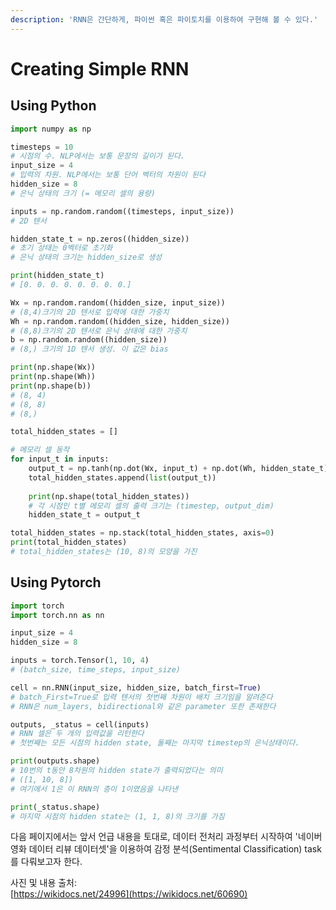 ```yaml
---
description: 'RNN은 간단하게, 파이썬 혹은 파이토치를 이용하여 구현해 볼 수 있다.'
---
```


# Creating Simple RNN

## Using Python

```python
import numpy as np

timesteps = 10
# 시점의 수. NLP에서는 보통 문장의 길이가 된다.
input_size = 4
# 입력의 차원. NLP에서는 보통 단어 벡터의 차원이 된다
hidden_size = 8
# 은닉 상태의 크기 (= 메모리 셀의 용량)

inputs = np.random.random((timesteps, input_size))
# 2D 텐서

hidden_state_t = np.zeros((hidden_size))
# 초기 상태는 0벡터로 초기화
# 은닉 상태의 크기는 hidden_size로 생성
```

```python
print(hidden_state_t)
# [0. 0. 0. 0. 0. 0. 0. 0.]
```

```python
Wx = np.random.random((hidden_size, input_size))
# (8,4)크기의 2D 텐서로 입력에 대한 가중치
Wh = np.random.random((hidden_size, hidden_size))
# (8,8)크기의 2D 텐서로 은닉 상태에 대한 가중치
b = np.random.random((hidden_size)) 
# (8,) 크기의 1D 텐서 생성. 이 값은 bias

print(np.shape(Wx))
print(np.shape(Wh))
print(np.shape(b))
# (8, 4)
# (8, 8)
# (8,)
```

```python
total_hidden_states = []

# 메모리 셀 동작
for input_t in inputs:
    output_t = np.tanh(np.dot(Wx, input_t) + np.dot(Wh, hidden_state_t) + b)
    total_hidden_states.append(list(output_t))
    
    print(np.shape(total_hidden_states))
    # 각 시점인 t별 메모리 셀의 출력 크기는 (timestep, output_dim)
    hidden_state_t = output_t

total_hidden_states = np.stack(total_hidden_states, axis=0)
print(total_hidden_states)
# total_hidden_states는 (10, 8)의 모양을 가진
```

## Using Pytorch

```python
import torch
import torch.nn as nn
```

```python
input_size = 4
hidden_size = 8

inputs = torch.Tensor(1, 10, 4)
# (batch_size, time_steps, input_size)
```

```python
cell = nn.RNN(input_size, hidden_size, batch_first=True)
# batch_First=True로 입력 텐서의 첫번째 차원이 배치 크기임을 알려준다
# RNN은 num_layers, bidirectional와 같은 parameter 또한 존재한다
```

```python
outputs, _status = cell(inputs)
# RNN 셀은 두 개의 입력값을 리턴한다
# 첫번째는 모든 시점의 hidden state, 둘째는 마지막 timestep의 은닉상태이다.
```

```python
print(outputs.shape)
# 10번의 t동안 8차원의 hidden state가 출력되었다는 의미
# ([1, 10, 8])
# 여기에서 1은 이 RNN의 층이 1이였음을 나타낸
```

```python
print(_status.shape)
# 마지막 시점의 hidden state는 (1, 1, 8)의 크기를 가짐
```

다음 페이지에서는 앞서 언급 내용을 토대로, 데이터 전처리 과정부터 시작하여 '네이버 영화 데이터 리뷰 데이터셋'을 이용하여 감정 분석\(Sentimental Classification\) task를 다뤄보고자 한다.

사진 및 내용 출처:   
[https://wikidocs.net/24996](https://wikidocs.net/60690)

